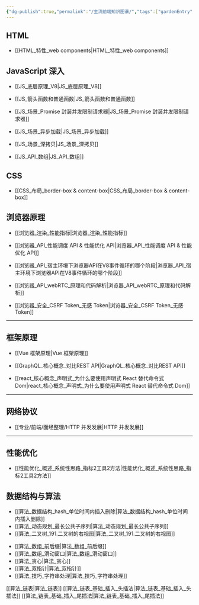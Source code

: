 ```yaml
---
{"dg-publish":true,"permalink":"/主流前端知识图谱/","tags":["gardenEntry"]}
---
```


## HTML
- [[HTML_特性_web components\|HTML_特性_web components]] 

## JavaScript 深入
- [[JS_底层原理_V8\|JS_底层原理_V8]] 

- [[JS_箭头函数和普通函数\|JS_箭头函数和普通函数]] 

- [[JS_场景_Promise 封装并发限制请求器\|JS_场景_Promise 封装并发限制请求器]]

- [[JS_场景_异步加载\|JS_场景_异步加载]]

- [[JS_场景_深拷贝\|JS_场景_深拷贝]]
- [[JS_API_数组\|JS_API_数组]]


## CSS
- [[CSS_布局_border-box & content-box\|CSS_布局_border-box & content-box]]

## 浏览器原理
- [[浏览器_渲染_性能指标\|浏览器_渲染_性能指标]]

- [[浏览器_API_性能调度 API & 性能优化 API\|浏览器_API_性能调度 API & 性能优化 API]]

- [[浏览器_API_宿主环境下浏览器API在V8事件循环的哪个阶段\|浏览器_API_宿主环境下浏览器API在V8事件循环的哪个阶段]]

- [[浏览器_API_webRTC_原理和代码解析\|浏览器_API_webRTC_原理和代码解析]]

- [[浏览器_安全_CSRF Token_无感 Token\|浏览器_安全_CSRF Token_无感 Token]]

---

## 框架原理
- [[Vue 框架原理\|Vue 框架原理]]

- [[GraphQL_核心概念_对比REST API\|GraphQL_核心概念_对比REST API]]

* [[react_核心概念_声明式_为什么要使用声明式 React 替代命令式 Dom\|react_核心概念_声明式_为什么要使用声明式 React 替代命令式 Dom]]

---

## 网络协议
- [[专业/前端/面经整理/HTTP 并发发展\|HTTP 并发发展]]

---
## 性能优化
* [[性能优化_概述_系统性思路_指标2工具2方法\|性能优化_概述_系统性思路_指标2工具2方法]]

## 数据结构与算法
- [[算法_数据结构_hash_单位时间内插入删除\|算法_数据结构_hash_单位时间内插入删除]]
- [[算法_动态规划_最长公共子序列\|算法_动态规划_最长公共子序列]]
- [[算法_二叉树_191.二叉树的右视图\|算法_二叉树_191.二叉树的右视图]]
* [[算法_数组_前后缀\|算法_数组_前后缀]]
* [[算法_数组_滑动窗口\|算法_数组_滑动窗口]]
* [[算法_贪心\|算法_贪心]]
* [[算法_双指针\|算法_双指针]]
* [[算法_技巧_字符串处理\|算法_技巧_字符串处理]]

[[算法_链表\|算法_链表]]
[[算法_链表_基础_插入_头插法\|算法_链表_基础_插入_头插法]]
[[算法_链表_基础_插入_尾插法\|算法_链表_基础_插入_尾插法]]